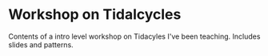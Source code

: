 # Workshop on Tidalcycles
Contents of a intro level workshop on Tidacyles I've been teaching. Includes slides and patterns.
